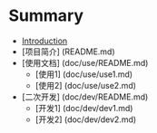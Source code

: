 # Summary

* [Introduction](README.md)
* [项目简介] (README.md)
* [使用文档] (doc/use/README.md)
    * [使用1] (doc/use/use1.md)
    * [使用2] (doc/use/use2.md)
* [二次开发] (doc/dev/README.md)
    * [开发1] (doc/dev/dev1.md)
    * [开发2] (doc/dev/dev2.md)

